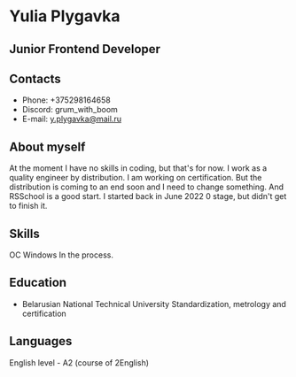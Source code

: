 # Yulia Plygavka
## Junior Frontend Developer
## Contacts
* Phone: +375298164658
* Discord: grum_with_boom
* E-mail: y.plygavka@mail.ru
## About myself
At the moment I have no skills in coding, but that's for now. I work as a quality engineer by distribution. I am working on certification. But the distribution is coming to an end soon and I need to change something. And RSSchool is a good start. I started back in June 2022 0 stage, but didn't get to finish it.
## Skills
ОС Windows
In the process.
## Education
* Belarusian National Technical University
 Standardization, metrology and certification
## Languages
English level - A2 (course of 2English) 
